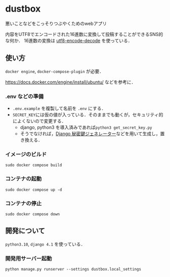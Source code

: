# dustbox

悪いことなどをこっそりつぶやくためのwebアプリ

内容をUTF8でエンコードされた16進数に変換して投稿することができるSNS的な何か．
16進数の変換は [utf8-encode-decode](https://github.com/crashRT/utf8-encode-decode/tree/c75a572ca769e83046f7a6b97418a931a55c6527) を使っている．

## 使い方

`docker engine`, `docker-compose-plugin` が必要．

https://docs.docker.com/engine/install/ubuntu/ などを参考に．

### .env などの準備
- `.env.example` を複製して名前を `.env` にする．
- `SECRET_KEY`には仮の値が入っている．そのままでも動くが，セキュリティ的によくないので変更する．
  - django, python3 を導入済みであれば`python3 get_secret_key.py`
  - そうでなければ，[Django 秘密鍵ジェネレーター](https://miniwebtool.com/ja/django-secret-key-generator/)などを用いて生成し，置き換える．

### イメージのビルド

```
sudo docker compose build
```

### コンテナの起動
```
sudo docker compose up -d
```

### コンテナの停止
```
sudo docker compose down
```

## 開発について
`python3.10`, `django 4.1` を使っている．

### 開発用サーバー起動
```
python manage.py runserver --settings dustbox.local_settings
```
